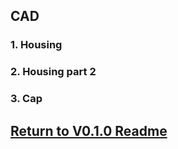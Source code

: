 ## CAD
### 1. Housing

### 2. Housing part 2

### 3. Cap

## [Return to V0.1.0 Readme](https://github.com/ARTS-Laboratory/Smart-Penetrometers-with-Edge-Computing-and-Intelligent-Embedded-Systems/tree/main/V0/V0.1.0/hardware_design#readme)
